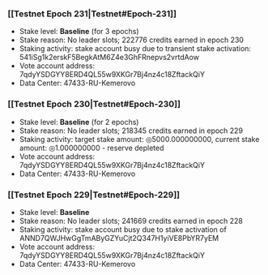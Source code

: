 ### [[Testnet Epoch 231|Testnet#Epoch-231]]
* Stake level: **Baseline** (for 3 epochs)
* Stake reason: No leader slots; 222776 credits earned in epoch 230
* Staking activity: stake account busy due to transient stake activation: 541iSg1k2erskF5BegkAtM6Z4e3GhFRnepvs2vrtdAow
* Vote account address: 7qdyYSDGYY8ERD4QL55w9XKGr7Bj4nz4c18ZftackQiY
* Data Center: 47433-RU-Kemerovo
### [[Testnet Epoch 230|Testnet#Epoch-230]]
* Stake level: **Baseline** (for 2 epochs)
* Stake reason: No leader slots; 218345 credits earned in epoch 229
* Staking activity: target stake amount: ◎5000.000000000, current stake amount: ◎1.000000000 - reserve depleted
* Vote account address: 7qdyYSDGYY8ERD4QL55w9XKGr7Bj4nz4c18ZftackQiY
* Data Center: 47433-RU-Kemerovo
### [[Testnet Epoch 229|Testnet#Epoch-229]]
* Stake level: **Baseline**
* Stake reason: No leader slots; 241669 credits earned in epoch 228
* Staking activity: stake account busy due to stake activation of ANND7QWJHwGgTmAByGZYuCjt2Q347H1yiVE8PbYR7yEM
* Vote account address: 7qdyYSDGYY8ERD4QL55w9XKGr7Bj4nz4c18ZftackQiY
* Data Center: 47433-RU-Kemerovo